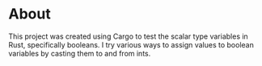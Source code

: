 # About
This project was created using Cargo to test the scalar type variables in Rust, specifically booleans. 
I try various ways to assign values to boolean variables by casting them to and from ints. 
